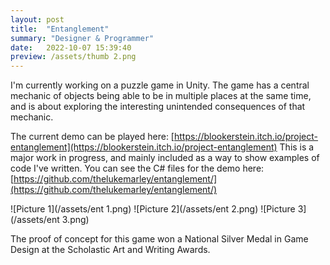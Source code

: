 ```yaml
---
layout: post
title:  "Entanglement"
summary: "Designer & Programmer"
date:   2022-10-07 15:39:40
preview: /assets/thumb 2.png
---
```

I'm currently working on a puzzle game in Unity. The game has a central mechanic of objects being able to be in multiple places at the same time, and is about exploring the interesting unintended consequences of that mechanic.

The current demo can be played here: [https://blookerstein.itch.io/project-entanglement](https://blookerstein.itch.io/project-entanglement)
This is a major work in progress, and mainly included as a way to show examples of code I've written. You can see the C# files for the demo here: [https://github.com/thelukemarley/entanglement/](https://github.com/thelukemarley/entanglement/)

![Picture 1](/assets/ent 1.png)
![Picture 2](/assets/ent 2.png)
![Picture 3](/assets/ent 3.png)

The proof of concept for this game won a National Silver Medal in Game Design at the Scholastic Art and Writing Awards.
